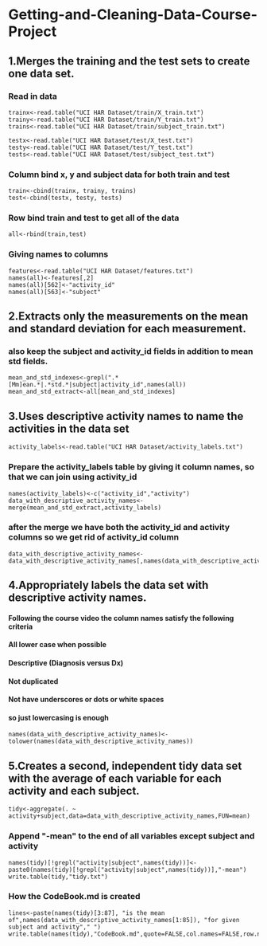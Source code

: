 Getting-and-Cleaning-Data-Course-Project
========================================

## 1.Merges the training and the test sets to create one data set.

### Read in data  

    trainx<-read.table("UCI HAR Dataset/train/X_train.txt")  
    trainy<-read.table("UCI HAR Dataset/train/Y_train.txt")  
    trains<-read.table("UCI HAR Dataset/train/subject_train.txt")  
    
    testx<-read.table("UCI HAR Dataset/test/X_test.txt")  
    testy<-read.table("UCI HAR Dataset/test/Y_test.txt")  
    tests<-read.table("UCI HAR Dataset/test/subject_test.txt")  

### Column bind x, y and subject data for both train and test  

    train<-cbind(trainx, trainy, trains)  
    test<-cbind(testx, testy, tests)  

### Row bind train and test to get all of the data  

    all<-rbind(train,test)  

### Giving names to columns

    features<-read.table("UCI HAR Dataset/features.txt")  
    names(all)<-features[,2]  
    names(all)[562]<-"activity_id"  
    names(all)[563]<-"subject"  

## 2.Extracts only the measurements on the mean and standard deviation for each measurement.   
### also keep the subject and activity_id fields in addition to mean std fields.

    mean_and_std_indexes<-grepl(".*[Mm]ean.*|.*std.*|subject|activity_id",names(all))    
    mean_and_std_extract<-all[mean_and_std_indexes]  

## 3.Uses descriptive activity names to name the activities in the data set

    activity_labels<-read.table("UCI HAR Dataset/activity_labels.txt")  

### Prepare the activity_labels table by giving it column names, so that we can join using activity_id  

    names(activity_labels)<-c("activity_id","activity")  
    data_with_descriptive_activity_names<-merge(mean_and_std_extract,activity_labels)  

### after the merge we have both the activity_id and activity columns so we get rid of activity_id column

    data_with_descriptive_activity_names<-data_with_descriptive_activity_names[,names(data_with_descriptive_activity_names)!="activity_id"]  

## 4.Appropriately labels the data set with descriptive activity names.

#### Following the course video the column names satisfy the following criteria  
#### All lower case when possible  
#### Descriptive (Diagnosis versus Dx)  
#### Not duplicated  
#### Not have underscores or dots or white spaces 

#### so just lowercasing is enough   

    names(data_with_descriptive_activity_names)<-tolower(names(data_with_descriptive_activity_names))  

## 5.Creates a second, independent tidy data set with the average of each variable for each activity and each subject. 

    tidy<-aggregate(. ~ activity+subject,data=data_with_descriptive_activity_names,FUN=mean)  

### Append "-mean" to the end of all variables except subject and activity  

    names(tidy)[!grepl("activity|subject",names(tidy))]<-paste0(names(tidy)[!grepl("activity|subject",names(tidy))],"-mean")
    write.table(tidy,"tidy.txt") 

### How the CodeBook.md is created  
	
	lines<-paste(names(tidy)[3:87], "is the mean of",names(data_with_descriptive_activity_names[1:85]), "for given subject and activity"," ")
	write.table(names(tidy),"CodeBook.md",quote=FALSE,col.names=FALSE,row.names=FALSE)

